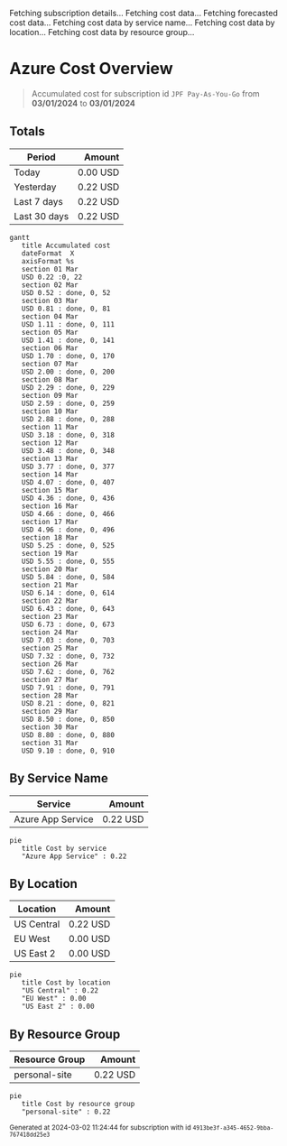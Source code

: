 Fetching subscription details...
Fetching cost data...
Fetching forecasted cost data...
Fetching cost data by service name...
Fetching cost data by location...
Fetching cost data by resource group...
# Azure Cost Overview

> Accumulated cost for subscription id `JPF Pay-As-You-Go` from **03/01/2024** to **03/01/2024**

## Totals

|Period|Amount|
|---|---:|
|Today|0.00 USD|
|Yesterday|0.22 USD|
|Last 7 days|0.22 USD|
|Last 30 days|0.22 USD|

```mermaid
gantt
   title Accumulated cost
   dateFormat  X
   axisFormat %s
   section 01 Mar
   USD 0.22 :0, 22
   section 02 Mar
   USD 0.52 : done, 0, 52
   section 03 Mar
   USD 0.81 : done, 0, 81
   section 04 Mar
   USD 1.11 : done, 0, 111
   section 05 Mar
   USD 1.41 : done, 0, 141
   section 06 Mar
   USD 1.70 : done, 0, 170
   section 07 Mar
   USD 2.00 : done, 0, 200
   section 08 Mar
   USD 2.29 : done, 0, 229
   section 09 Mar
   USD 2.59 : done, 0, 259
   section 10 Mar
   USD 2.88 : done, 0, 288
   section 11 Mar
   USD 3.18 : done, 0, 318
   section 12 Mar
   USD 3.48 : done, 0, 348
   section 13 Mar
   USD 3.77 : done, 0, 377
   section 14 Mar
   USD 4.07 : done, 0, 407
   section 15 Mar
   USD 4.36 : done, 0, 436
   section 16 Mar
   USD 4.66 : done, 0, 466
   section 17 Mar
   USD 4.96 : done, 0, 496
   section 18 Mar
   USD 5.25 : done, 0, 525
   section 19 Mar
   USD 5.55 : done, 0, 555
   section 20 Mar
   USD 5.84 : done, 0, 584
   section 21 Mar
   USD 6.14 : done, 0, 614
   section 22 Mar
   USD 6.43 : done, 0, 643
   section 23 Mar
   USD 6.73 : done, 0, 673
   section 24 Mar
   USD 7.03 : done, 0, 703
   section 25 Mar
   USD 7.32 : done, 0, 732
   section 26 Mar
   USD 7.62 : done, 0, 762
   section 27 Mar
   USD 7.91 : done, 0, 791
   section 28 Mar
   USD 8.21 : done, 0, 821
   section 29 Mar
   USD 8.50 : done, 0, 850
   section 30 Mar
   USD 8.80 : done, 0, 880
   section 31 Mar
   USD 9.10 : done, 0, 910
```

## By Service Name

|Service|Amount|
|---|---:|
|Azure App Service|0.22 USD|

```mermaid
pie
   title Cost by service
   "Azure App Service" : 0.22
```

## By Location

|Location|Amount|
|---|---:|
|US Central|0.22 USD|
|EU West|0.00 USD|
|US East 2|0.00 USD|

```mermaid
pie
   title Cost by location
   "US Central" : 0.22
   "EU West" : 0.00
   "US East 2" : 0.00
```

## By Resource Group

|Resource Group|Amount|
|---|---:|
|personal-site|0.22 USD|

```mermaid
pie
   title Cost by resource group
   "personal-site" : 0.22
```

<sup>Generated at 2024-03-02 11:24:44 for subscription with id `4913be3f-a345-4652-9bba-767418dd25e3`</sup>

